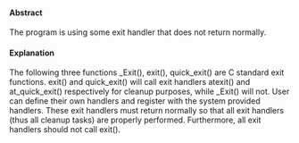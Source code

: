#### Abstract
The program is using some exit handler that does not return normally.

#### Explanation
The following three functions _Exit(), exit(), quick_exit() are C standard exit functions. exit() and quick_exit() will call exit handlers atexit() and at_quick_exit() respectively for cleanup purposes, while _Exit() will not. User can define their own handlers and register with the system provided handlers. These exit handlers must return normally so that all exit handlers (thus all cleanup tasks) are properly performed. Furthermore, all exit handlers should not call exit().
